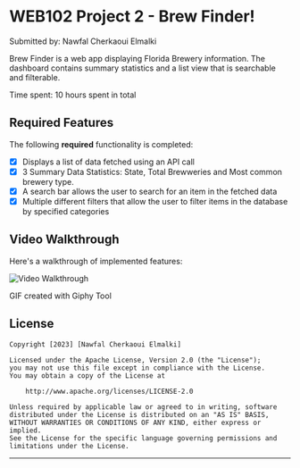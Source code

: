 # WEB102 Project 2 - Brew Finder! 

Submitted by: Nawfal Cherkaoui Elmalki

Brew Finder is a web app displaying Florida Brewery information.
The dashboard contains summary statistics and a list view that is searchable and filterable.
 
Time spent: 10 hours spent in total

## Required Features

The following **required** functionality is completed:

* [x] Displays a list of data fetched using an API call
* [x] 3 Summary Data Statistics: State, Total Brewweries and Most common brewery type.
* [x] A search bar allows the user to search for an item in the fetched data
* [x] Multiple different filters that allow the user to filter items in the database by specified categories

## Video Walkthrough

Here's a walkthrough of implemented features:

<img src="Brew Gif.gif" title='Video Walkthrough' width='' alt='Video Walkthrough' />

GIF created with Giphy Tool

## License

    Copyright [2023] [Nawfal Cherkaoui Elmalki]

    Licensed under the Apache License, Version 2.0 (the "License");
    you may not use this file except in compliance with the License.
    You may obtain a copy of the License at

        http://www.apache.org/licenses/LICENSE-2.0

    Unless required by applicable law or agreed to in writing, software
    distributed under the License is distributed on an "AS IS" BASIS,
    WITHOUT WARRANTIES OR CONDITIONS OF ANY KIND, either express or implied.
    See the License for the specific language governing permissions and
    limitations under the License.

--------------------------------------------------------------------------------


